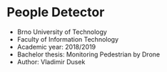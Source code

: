 <!----------------------------------------------------------------------------->

# People Detector

- Brno University of Technology
- Faculty of Information Technology
- Academic year: 2018/2019
- Bachelor thesis: Monitoring Pedestrian by Drone
- Author: Vladimir Dusek

<!----------------------------------------------------------------------------->
